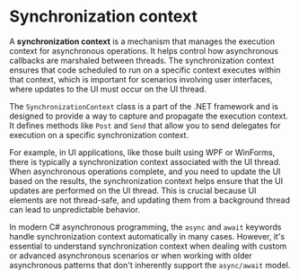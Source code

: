 # Synchronization context

A **synchronization context** is a mechanism that manages the execution context for asynchronous operations. It helps control how asynchronous callbacks are marshaled between threads. The synchronization context ensures that code scheduled to run on a specific context executes within that context, which is important for scenarios involving user interfaces, where updates to the UI must occur on the UI thread.

The `SynchronizationContext` class is a part of the .NET framework and is designed to provide a way to capture and propagate the execution context. It defines methods like `Post` and `Send` that allow you to send delegates for execution on a specific synchronization context.

For example, in UI applications, like those built using WPF or WinForms, there is typically a synchronization context associated with the UI thread. When asynchronous operations complete, and you need to update the UI based on the results, the synchronization context helps ensure that the UI updates are performed on the UI thread. This is crucial because UI elements are not thread-safe, and updating them from a background thread can lead to unpredictable behavior.

In modern C# asynchronous programming, the `async` and `await` keywords handle synchronization context automatically in many cases. However, it's essential to understand synchronization context when dealing with custom or advanced asynchronous scenarios or when working with older asynchronous patterns that don't inherently support the `async/await` model.
